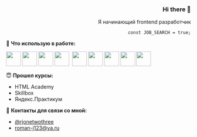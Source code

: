 <div align='right'>
  <h3>Hi there 👋</h3>Я начинающий frontend разработчик

  `const JOB_SEARCH = true;`
</div>

:space_invader:	**Что использую в работе:**

<img src="https://cdn.jsdelivr.net/gh/devicons/devicon/icons/html5/html5-original.svg" width='40' height='40' />&nbsp;<img src="https://cdn.jsdelivr.net/gh/devicons/devicon/icons/css3/css3-original.svg" width='40' height='40'/>&nbsp;<img src="https://cdn.jsdelivr.net/gh/devicons/devicon/icons/sass/sass-original.svg" width='40' height='40'/>&nbsp;<img src="https://cdn.jsdelivr.net/gh/devicons/devicon/icons/typescript/typescript-original.svg" width='40' height='40'/>
&nbsp;<img src="https://cdn.jsdelivr.net/gh/devicons/devicon/icons/javascript/javascript-original.svg" width='40' height='40' />&nbsp;<img src="https://cdn.jsdelivr.net/gh/devicons/devicon/icons/vuejs/vuejs-original.svg" width='40' height='40'/>&nbsp;<img src="https://cdn.jsdelivr.net/gh/devicons/devicon/icons/nuxtjs/nuxtjs-original.svg" width='40' height='40' />&nbsp;<img src="https://cdn.jsdelivr.net/gh/devicons/devicon/icons/figma/figma-original.svg" width='40' height='40'/>&nbsp;<img src="https://cdn.jsdelivr.net/gh/devicons/devicon/icons/vscode/vscode-original.svg" width='40' height='40'/>


:innocent:	**Прошел курсы:** 
- HTML Academy
- Skillbox
- Яндекс.Практикум

:speech_balloon:	**Контакты для связи со мной:** 
- [@rjonetwothree](https://t.me.rjonetwothree)
- roman-j123@ya.ru
